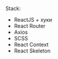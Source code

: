 <p>Stack:</p>
<ul>
<li>ReactJS + хуки</li>
<li>React Router</li>
<li>Axios</li>
<li>SCSS</li>
<li>React Context</li>
<li>React Skeleton</li>
</ul>
